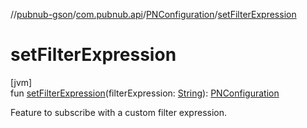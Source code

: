 //[pubnub-gson](../../../index.md)/[com.pubnub.api](../index.md)/[PNConfiguration](index.md)/[setFilterExpression](set-filter-expression.md)

# setFilterExpression

[jvm]\
fun [setFilterExpression](set-filter-expression.md)(filterExpression: [String](https://kotlinlang.org/api/latest/jvm/stdlib/kotlin/-string/index.html)): [PNConfiguration](index.md)

Feature to subscribe with a custom filter expression.

